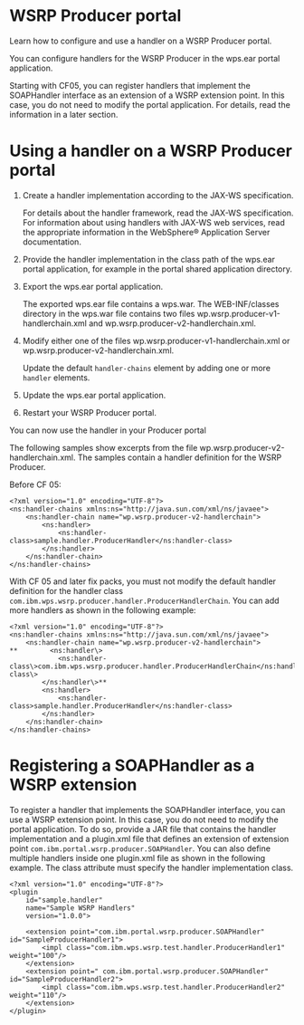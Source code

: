 # WSRP Producer portal

Learn how to configure and use a handler on a WSRP Producer portal.

You can configure handlers for the WSRP Producer in the wps.ear portal application.

Starting with CF05, you can register handlers that implement the SOAPHandler interface as an extension of a WSRP extension point. In this case, you do not need to modify the portal application. For details, read the information in a later section.


# Using a handler on a WSRP Producer portal

1.  Create a handler implementation according to the JAX-WS specification.

    For details about the handler framework, read the JAX-WS specification. For information about using handlers with JAX-WS web services, read the appropriate information in the WebSphere® Application Server documentation.

2.  Provide the handler implementation in the class path of the wps.ear portal application, for example in the portal shared application directory.

3.  Export the wps.ear portal application.

    The exported wps.ear file contains a wps.war. The WEB-INF/classes directory in the wps.war file contains two files wp.wsrp.producer-v1-handlerchain.xml and wp.wsrp.producer-v2-handlerchain.xml.

4.  Modify either one of the files wp.wsrp.producer-v1-handlerchain.xml or wp.wsrp.producer-v2-handlerchain.xml.

    Update the default `handler-chains` element by adding one or more `handler` elements.

5.  Update the wps.ear portal application.

6.  Restart your WSRP Producer portal.


You can now use the handler in your Producer portal

The following samples show excerpts from the file wp.wsrp.producer-v2-handlerchain.xml. The samples contain a handler definition for the WSRP Producer.

Before CF 05:

```
<?xml version="1.0" encoding="UTF-8"?>
<ns:handler-chains xmlns:ns="http://java.sun.com/xml/ns/javaee">
    <ns:handler-chain name="wp.wsrp.producer-v2-handlerchain">
        <ns:handler>
            <ns:handler-class>sample.handler.ProducerHandler</ns:handler-class>
        </ns:handler>
    </ns:handler-chain>
</ns:handler-chains>
```

With CF 05 and later fix packs, you must not modify the default handler definition for the handler class `com.ibm.wps.wsrp.producer.handler.ProducerHandlerChain`. You can add more handlers as shown in the following example:

```
<?xml version="1.0" encoding="UTF-8"?>
<ns:handler-chains xmlns:ns="http://java.sun.com/xml/ns/javaee">
    <ns:handler-chain name="wp.wsrp.producer-v2-handlerchain">
**        <ns:handler\>
            <ns:handler-class\>com.ibm.wps.wsrp.producer.handler.ProducerHandlerChain</ns:handler-class\>
        </ns:handler\>**
        <ns:handler>
            <ns:handler-class>sample.handler.ProducerHandler</ns:handler-class>
        </ns:handler>
    </ns:handler-chain>
</ns:handler-chains>
```

# Registering a SOAPHandler as a WSRP extension

To register a handler that implements the SOAPHandler interface, you can use a WSRP extension point. In this case, you do not need to modify the portal application. To do so, provide a JAR file that contains the handler implementation and a plugin.xml file that defines an extension of extension point `com.ibm.portal.wsrp.producer.SOAPHandler`. You can also define multiple handlers inside one plugin.xml file as shown in the following example. The class attribute must specify the handler implementation class.

```
<?xml version="1.0" encoding="UTF-8"?>
<plugin
    id="sample.handler"
    name="Sample WSRP Handlers"
    version="1.0.0">
	
    <extension point="com.ibm.portal.wsrp.producer.SOAPHandler" id="SampleProducerHandler1">
        <impl class="com.ibm.wps.wsrp.test.handler.ProducerHandler1" weight="100"/>
    </extension>
    <extension point=" com.ibm.portal.wsrp.producer.SOAPHandler" id="SampleProducerHandler2">
        <impl class="com.ibm.wps.wsrp.test.handler.ProducerHandler2" weight="110"/>
    </extension>
</plugin>

```


